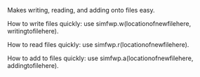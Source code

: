 Makes writing, reading, and adding onto files easy. 

How to write files quickly: use simfwp.w(locationofnewfilehere, writingtofilehere). 

How to read files quickly: use simfwp.r(locationofnewfilehere). 

How to add to files quickly: use simfwp.a(locationofnewfilehere, addingtofilehere).